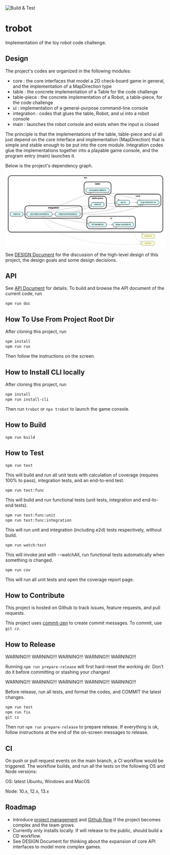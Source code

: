![Build & Test](https://github.com/bingtimren/trobot/workflows/CI/badge.svg)

# trobot
Implementation of the toy robot code challenge.

## Design

The project's codes are organized in the following modules:
- core : the core interfaces that model a 2D check-board game in general, and the implementation of a MapDirection type
- table : the concrete implementation of a Table for the code challenge
- table-piece : the concrete implementation of a Robot, a table-piece, for the code challenge
- ui : implementation of a general-purpose command-line console
- integration : codes that glues the table, Robot, and ui into a robot console
- main : launches the robot console and exists when the input is closed

The principle is that the implementations of the table, table-piece and ui all just depend on the core interface and implementation (MapDirection) that is simple and stable enough to be put into the core module. Integration codes glue the implementations together into a playable game console, and the program entry (main) launches it.

Below is the project's dependency graph.

![](https://raw.githubusercontent.com/bingtimren/trobot/gh-pages/dependencygraph.svg)

See [DESIGN Document](https://github.com/bingtimren/trobot/blob/main/DESIGN.md) for the discussion of the high-level design of this project, the design goals and some design decisions.

## API

See [API Document](https://bingtimren.github.io/trobot/) for details.
To build and browse the API document of the current code, run
```
npm run doc
```

## How To Use From Project Root Dir

After cloning this project, run

```
npm install
npm run run
```

Then follow the instructions on the screen.

## How to Install CLI locally

After cloning this project, run

```
npm install
npm run install-cli
```

Then run `trobot` or `npx trobot` to launch the game console.

## How to Build
```
npm run build
```

## How to Test
```
npm run test
```
This will build and run all unit tests with calculation of coverage (requires 100% to pass), integration tests, and an end-to-end test.
```
npm run test:func
```
This will build and run functional tests (unit tests, integration and end-to-end tests).
```
npm run test:func:unit
npm run test:func:integration

```
This will run unit and integration (including e2d) tests respectively, without build.
```
npm run watch:test
```
This will invoke jest with --watchAll, run functional tests automatically when something is changed.
```
npm run cov
```
This will run all unit tests and open the coverage report page.

## How to Contribute

This project is hosted on Github to track issues, feature requests, and pull requests.

This project uses [commit-zen](https://github.com/commitizen/cz-cli) to create commit messages. To commit, use `git cz`.

## How to Release

WARNING!!! WARNING!!! WARNING!!! WARNING!!! WARNING!!!

Running `npm run prepare-release` will first hard-reset the working dir. Don't do it before committing or stashing your changes!

WARNING!!! WARNING!!! WARNING!!! WARNING!!! WARNING!!!

Before release, run all tests, and format the codes, and COMMIT the latest changes.

```
npm run test
npm run fix
git cz
```
Then run `npm run prepare-release` to prepare release. If everything is ok, follow instructions at the end of the on-screen messages to release.

## CI

On push or pull request events on the main branch, a CI workflow would be triggered. The workflow builds, and run all the tests on the following OS and Node versions:

OS: latest Ubuntu, Windows and MacOS

Node: 10.x, 12.x, 13.x

## Roadmap

- Introduce [project management](https://github.com/features/project-management/) and [Github flow](https://guides.github.com/introduction/flow/)  if the project becomes complex and the team grows.
- Currently only installs locally. If will release to the public, should build a CD workflow.
- See DESIGN Document for thinking about the expansion of core API interfaces to model more complex games.


